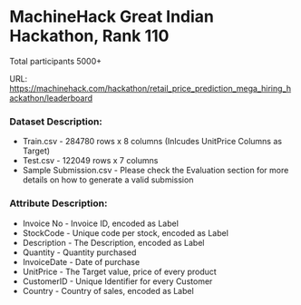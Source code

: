 # MachineHack Great Indian Hackathon, Rank 110 
Total participants 5000+

URL: https://machinehack.com/hackathon/retail_price_prediction_mega_hiring_hackathon/leaderboard

### Dataset Description:
- Train.csv - 284780 rows x 8 columns (Inlcudes UnitPrice Columns as Target)
- Test.csv - 122049 rows x 7 columns
- Sample Submission.csv - Please check the Evaluation section for more details on how to generate a valid submission
### Attribute Description:
- Invoice No - Invoice ID, encoded as Label
- StockCode - Unique code per stock, encoded as Label
- Description - The Description, encoded as Label
- Quantity - Quantity purchased
- InvoiceDate - Date of purchase
- UnitPrice - The Target value, price of every product
- CustomerID - Unique Identifier for every Customer
- Country - Country of sales, encoded as Label
